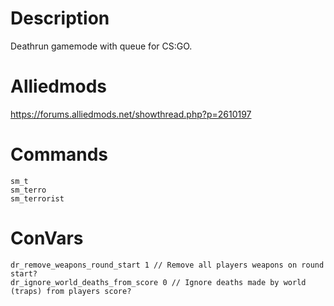 # Description
Deathrun gamemode with queue for CS:GO.

# Alliedmods
https://forums.alliedmods.net/showthread.php?p=2610197

# Commands
```
sm_t
sm_terro
sm_terrorist
```
# ConVars
```
dr_remove_weapons_round_start 1 // Remove all players weapons on round start?
dr_ignore_world_deaths_from_score 0 // Ignore deaths made by world (traps) from players score?
```
